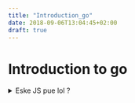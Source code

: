 ```yaml
---
title: "Introduction_go"
date: 2018-09-06T13:04:45+02:00
draft: true
---
```


# Introduction to go

<details>
 <summary>Eske JS pue lol ?</summary>

```js
const rep = "oui";
```
</details>